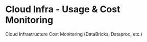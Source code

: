 # Cloud Infra - Usage & Cost Monitoring
Cloud Infrastructure Cost Monitoring (DataBricks, Dataproc, etc.)

